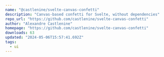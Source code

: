 ```yaml
---
name: "@castlenine/svelte-canvas-confetti"
description: "Canvas-based confetti for Svelte, without dependencies"
repo_url: "https://github.com/castlenine/svelte-canvas-confetti"
author: "Alexandre Castlenine"
homepage: "https://github.com/castlenine/svelte-canvas-confetti"
downloads: 63
updated: "2024-05-06T15:57:41.692Z"
tags: 
  - ui
---
```

